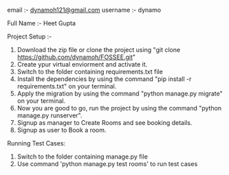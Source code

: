 email :- dynamoh121@gmail.com
username :- dynamo

Full Name :- Heet Gupta

Project Setup :-
  1. Download the zip file or clone the project using "git clone https://github.com/dynamoh/FOSSEE.git"
  2. Create ypur virtual enviorment and activate it.
  3. Switch to the folder containing requirements.txt file
  4. Install the dependencies by using the command "pip install -r requirements.txt" on your terminal.
  5. Apply the migration by using the command "python manage.py migrate" on your terminal.
  6. Now you are good to go, run the project by using the command "python manage.py runserver".
  7. Signup as manager to Create Rooms and see booking details.
  8. Signup as user to Book a room.
  

Running Test Cases:
  1. Switch to the folder containing manage.py file
  2. Use command 'python manage.py test rooms' to run test cases
